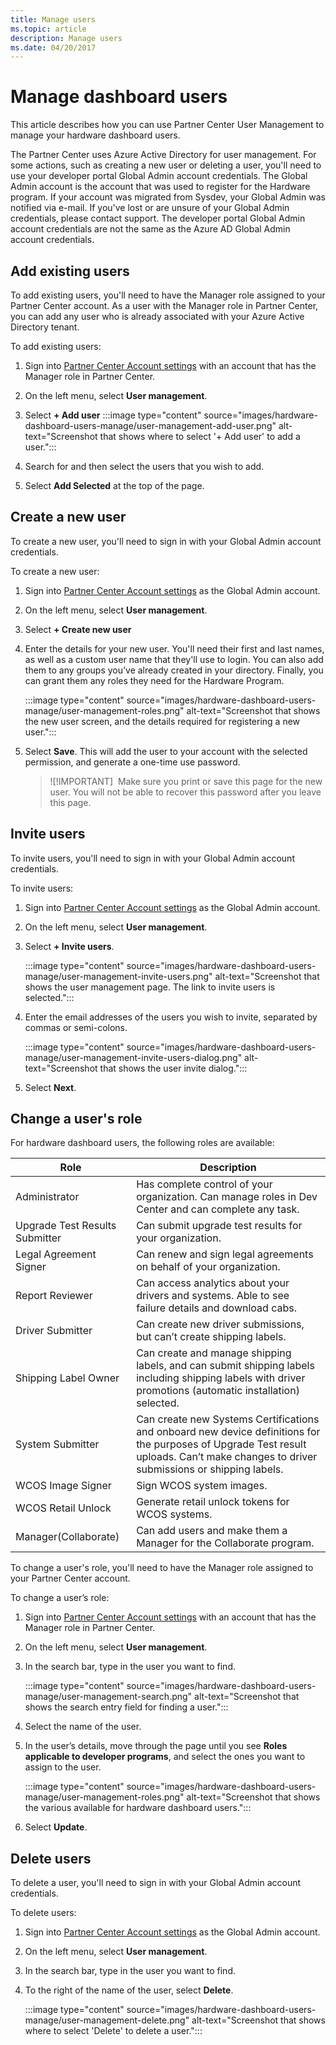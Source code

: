 ```yaml
---
title: Manage users
ms.topic: article
description: Manage users
ms.date: 04/20/2017
---
```



# Manage dashboard users

This article describes how you can use Partner Center User Management to manage your hardware dashboard users.

The Partner Center uses Azure Active Directory for user management. For some actions, such as creating a new user or deleting a user, you'll need to use your developer portal Global Admin account credentials. The Global Admin account is the account that was used to register for the Hardware program. If your account was migrated from Sysdev, your Global Admin was notified via e-mail. If you've lost or are unsure of your Global Admin credentials, please contact support.  The developer portal Global Admin account credentials are not the same as the Azure AD Global Admin account credentials.

## Add existing users

To add existing users, you'll need to have the Manager role assigned to your Partner Center account.
As a user with the Manager role in Partner Center, you can add any user who is already associated with your Azure Active Directory tenant.

To add existing users:

1. Sign into [Partner Center Account settings](https://go.microsoft.com/fwlink/?linkid=833506) with an account that has the Manager role in Partner Center.

1. On the left menu, select **User management**.

1. Select **+ Add user**
   :::image type="content" source="images/hardware-dashboard-users-manage/user-management-add-user.png" alt-text="Screenshot that shows where to select '+ Add user' to add a user.":::

1. Search for and then select the users that you wish to add.

1. Select **Add Selected** at the top of the page.

## Create a new user

To create a new user, you'll need to sign in with your Global Admin account credentials.

To create a new user:

1. Sign into [Partner Center Account settings](https://go.microsoft.com/fwlink/?linkid=833506) as the Global Admin account.

1. On the left menu, select **User management**.

1. Select **+ Create new user**

1. Enter the details for your new user. You'll need their first and last names, as well as a custom user name that they'll use to login. You can also add them to any groups you’ve already created in your directory. Finally, you can grant them any roles they need for the Hardware Program.

   :::image type="content" source="images/hardware-dashboard-users-manage/user-management-roles.png" alt-text="Screenshot that shows the new user screen, and the details required for registering a new user.":::

1. Select **Save**. This will add the user to your account with the selected permission, and generate a one-time use password.

    >![!IMPORTANT]
    > Make sure you print or save this page for the new user. You will not be able to recover this password after you leave this page.

## Invite users

To invite users, you'll need to sign in with your Global Admin account credentials.

To invite users:

1. Sign into [Partner Center Account settings](https://go.microsoft.com/fwlink/?linkid=833506) as the Global Admin account.

1. On the left menu, select **User management**.

1. Select **+ Invite users**.

   :::image type="content" source="images/hardware-dashboard-users-manage/user-management-invite-users.png" alt-text="Screenshot that shows the user management page. The link to invite users is selected.":::

1. Enter the email addresses of the users you wish to invite, separated by commas or semi-colons.

   :::image type="content" source="images/hardware-dashboard-users-manage/user-management-invite-users-dialog.png" alt-text="Screenshot that shows the user invite dialog.":::

1. Select **Next**.

## Change a user's role

For hardware dashboard users, the following roles are available:

| Role                           | Description             |
|--------------------------------|--------------|
| Administrator     | Has complete control of your organization. Can manage roles in Dev Center and can complete any task.    |
| Upgrade Test Results Submitter | Can submit upgrade test results for your organization.    |
| Legal Agreement Signer         | Can renew and sign legal agreements on behalf of your organization.    |
| Report Reviewer                | Can access analytics about your drivers and systems. Able to see failure details and download cabs.   |
| Driver Submitter   | Can create new driver submissions, but can’t create shipping labels.   |
| Shipping Label Owner  | Can create and manage shipping labels, and can submit shipping labels including shipping labels with driver promotions (automatic installation) selected.   |
| System Submitter  | Can create new Systems Certifications and onboard new device definitions for the purposes of Upgrade Test result uploads. Can’t make changes to driver submissions or shipping labels.  |
| WCOS Image Signer | Sign WCOS system images.   |
| WCOS Retail Unlock | Generate retail unlock tokens for WCOS systems.    |
| Manager(Collaborate) | Can add users and make them a Manager for the Collaborate program.    |

To change a user's role, you'll need to have the Manager role assigned to your Partner Center account.

To change a user’s role:

1. Sign into [Partner Center Account settings](https://go.microsoft.com/fwlink/?linkid=833506) with an account that has the Manager role in Partner Center.

1. On the left menu, select **User management**.

1. In the search bar, type in the user you want to find.

   :::image type="content" source="images/hardware-dashboard-users-manage/user-management-search.png" alt-text="Screenshot that shows the search entry field for finding a user.":::

1. Select the name of the user.

1. In the user’s details, move through the page until you see **Roles applicable to developer programs**, and select the ones you want to assign to the user.

   :::image type="content" source="images/hardware-dashboard-users-manage/user-management-roles.png" alt-text="Screenshot that shows the various available for hardware dashboard users.":::

1. Select **Update**.

## Delete users

To delete a user, you'll need to sign in with your Global Admin account credentials.

To delete users:

1. Sign into [Partner Center Account settings](https://go.microsoft.com/fwlink/?linkid=833506) as the Global Admin account.

1. On the left menu, select **User management**.

1. In the search bar, type in the user you want to find.

1. To the right of the name of the user, select **Delete**.

   :::image type="content" source="images/hardware-dashboard-users-manage/user-management-delete.png" alt-text="Screenshot that shows where to select 'Delete' to delete a user.":::
